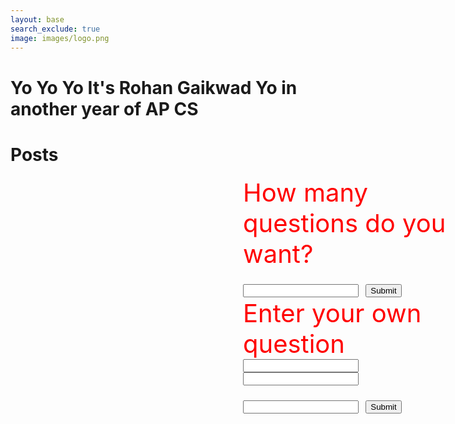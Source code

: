 ```yaml
---
layout: base
search_exclude: true
image: images/logo.png
---
```


# Yo Yo Yo It's Rohan Gaikwad Yo in another year of AP CS

# Posts
<script>
        let score = 0
        let total = 0
        let count = 0
        let correct = 0
        class Jeopardy {
            constructor(question, answer, point) {
                this.question = question;
                this.answer = answer;
                this.point = point;
            }
            CheckAnswer(guess) {
                let answerfr = this.answer;
                return (guess.toUpperCase() === (answerfr).toUpperCase());
            }
        }
        let q1 = new Jeopardy('What is the capital of Chile?', 'Santiago', 2);
        let q2 = new Jeopardy('What is the capital of France?', 'Paris', 1);
        let q3 = new Jeopardy('What is the capital of Czech Republic?', 'Prague', 2);
        let q4 = new Jeopardy('What is the capital of Portugal?', 'Lisbon', 2);
        let q5 = new Jeopardy('What is the capital of Ethiopia?', 'Addis Ababa', 2);
        let q6 = new Jeopardy('Who is the President of the United States?', 'Joe Biden', 1);
        let q7 = new Jeopardy('Who is the leader of Russia? (Full Name)', 'Vladimir Putin', 1);
        let q8 = new Jeopardy('What is the capital of the United States? (No punctuation)', 'Washington DC', 1);
        let q9 = new Jeopardy('What country is being invaded by Russia?', 'Ukraine', 2);
    
            const qarray = [q1, q2, q3, q4, q5, q6, q7, q8, q9]

        function QNA(number) {
            for (let i = 0; i < number; i++) {
                const randomValue = qarray[Math.floor(Math.random() * qarray.length)];
                var index = qarray.indexOf(randomValue);
                if (index > -1) {
                    qarray.splice(index, 1);
                }
                let guess = prompt(randomValue.question + " Points: " + randomValue.point);
                count = count + 1
                total = total + randomValue.point
                if (randomValue.CheckAnswer(guess)) {
                    score = score + randomValue.point;
                    correct = correct + 1
                    document.getElementById('answer').innerHTML = "Well Done!";
                    document.getElementById('score').innerHTML = "Your score is " + score + "/" + total;
                    document.getElementById('correct').innerHTML = "You got " + correct + " questions correct out of " + number;
                }
                else {
                    document.getElementById('answer').innerHTML = "Nice Try!";
                    document.getElementById('score').innerHTML = "Your score is " + score + "/" + total;
                    document.getElementById('correct').innerHTML = "Sorry, you have gotten " + correct + " questions correct out of " + number;
                }
                }
        }
        function addQs(question, answer1, points) {
            let newquestion = new Jeopardy(question, answer1, points);
            qarray.push(newquestion);
            console.log(qarray);
        }
    </script>
<html>
        <div class="container" style="position: absolute; font-size: 40px;color: red; left: 600px">
            <label for="number">How many questions do you want?</label>
            <br>
            <input id="number" type="number"/>
            <button onclick="QNA(document.getElementById('number').value)">Submit</button>
        </div>
        <br>
        <br>
        <br>
        <br>
        <br>
        <br>
        <p style="text-align: center; font-size: 40px;color: red;" id="answer"></p>
        <p style="text-align: center; font-size: 40px;color: red;" id="score"></p>
        <p style="text-align: center; font-size: 40px;color: red;" id="correct"></p>
        <br>
        <br>
        <br>
        <div class="container" style = "position: absolute; font-size: 40px; color: red; left: 600px">
            <label for="question">Enter your own question</label>
            <br>
            <input id="question" type="text"/>
            <br>
            <input id="answer1" type="text"/>
            <br>
            <input id="points" type="number"/>
            <button onclick="addQs(document.getElementById('question').value, document.getElementById('answer1').value, document.getElementById('points').value)">Submit</button>
        







































